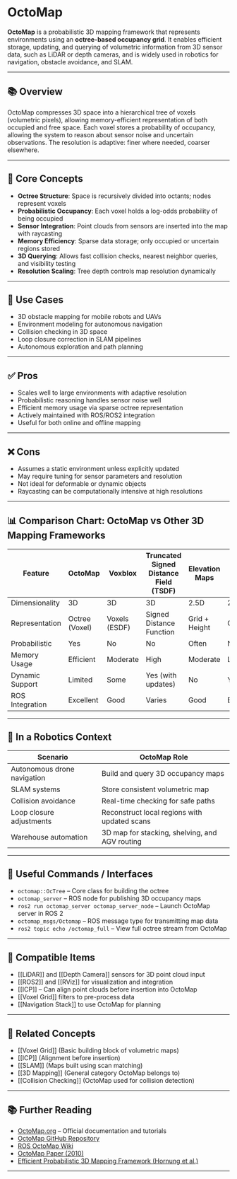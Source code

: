 # OctoMap

**OctoMap** is a probabilistic 3D mapping framework that represents environments using an **octree-based occupancy grid**. It enables efficient storage, updating, and querying of volumetric information from 3D sensor data, such as LiDAR or depth cameras, and is widely used in robotics for navigation, obstacle avoidance, and SLAM.

---

## 📚 Overview

OctoMap compresses 3D space into a hierarchical tree of voxels (volumetric pixels), allowing memory-efficient representation of both occupied and free space. Each voxel stores a probability of occupancy, allowing the system to reason about sensor noise and uncertain observations. The resolution is adaptive: finer where needed, coarser elsewhere.

---

## 🧠 Core Concepts

- **Octree Structure**: Space is recursively divided into octants; nodes represent voxels  
- **Probabilistic Occupancy**: Each voxel holds a log-odds probability of being occupied  
- **Sensor Integration**: Point clouds from sensors are inserted into the map with raycasting  
- **Memory Efficiency**: Sparse data storage; only occupied or uncertain regions stored  
- **3D Querying**: Allows fast collision checks, nearest neighbor queries, and visibility testing  
- **Resolution Scaling**: Tree depth controls map resolution dynamically  

---

## 🧰 Use Cases

- 3D obstacle mapping for mobile robots and UAVs  
- Environment modeling for autonomous navigation  
- Collision checking in 3D space  
- Loop closure correction in SLAM pipelines  
- Autonomous exploration and path planning  

---

## ✅ Pros

- Scales well to large environments with adaptive resolution  
- Probabilistic reasoning handles sensor noise well  
- Efficient memory usage via sparse octree representation  
- Actively maintained with ROS/ROS2 integration  
- Useful for both online and offline mapping  

---

## ❌ Cons

- Assumes a static environment unless explicitly updated  
- May require tuning for sensor parameters and resolution  
- Not ideal for deformable or dynamic objects  
- Raycasting can be computationally intensive at high resolutions  

---

## 📊 Comparison Chart: OctoMap vs Other 3D Mapping Frameworks

| Feature            | OctoMap         | Voxblox         | Truncated Signed Distance Field (TSDF) | Elevation Maps    | Grid Maps (2D)   |
|--------------------|-----------------|-----------------|----------------------------------------|-------------------|------------------|
| Dimensionality     | 3D              | 3D              | 3D                                     | 2.5D              | 2D               |
| Representation     | Octree (Voxel)  | Voxels (ESDF)   | Signed Distance Function               | Grid + Height     | Grid             |
| Probabilistic      | Yes             | No              | No                                     | Often             | No               |
| Memory Usage       | Efficient       | Moderate        | High                                   | Moderate          | Low              |
| Dynamic Support    | Limited         | Some            | Yes (with updates)                     | No                | Yes              |
| ROS Integration    | Excellent       | Good            | Varies                                 | Good              | Excellent        |

---

## 🤖 In a Robotics Context

| Scenario                        | OctoMap Role                                  |
|--------------------------------|-----------------------------------------------|
| Autonomous drone navigation    | Build and query 3D occupancy maps             |
| SLAM systems                   | Store consistent volumetric map               |
| Collision avoidance            | Real-time checking for safe paths             |
| Loop closure adjustments       | Reconstruct local regions with updated scans  |
| Warehouse automation           | 3D map for stacking, shelving, and AGV routing|

---

## 🔧 Useful Commands / Interfaces

- `octomap::OcTree` – Core class for building the octree  
- `octomap_server` – ROS node for publishing 3D occupancy maps  
- `ros2 run octomap_server octomap_server_node` – Launch OctoMap server in ROS 2  
- `octomap_msgs/Octomap` – ROS message type for transmitting map data  
- `ros2 topic echo /octomap_full` – View full octree stream from OctoMap  

---

## 🔧 Compatible Items

- [[LiDAR]] and [[Depth Camera]] sensors for 3D point cloud input  
- [[ROS2]] and [[RViz]] for visualization and integration  
- [[ICP]] – Can align point clouds before insertion into OctoMap  
- [[Voxel Grid]] filters to pre-process data  
- [[Navigation Stack]] to use OctoMap for planning  

---

## 🔗 Related Concepts

- [[Voxel Grid]] (Basic building block of volumetric maps)  
- [[ICP]] (Alignment before insertion)  
- [[SLAM]] (Maps built using scan matching)  
- [[3D Mapping]] (General category OctoMap belongs to)  
- [[Collision Checking]] (OctoMap used for collision detection)  

---

## 📚 Further Reading

- [OctoMap.org](https://octomap.github.io/) – Official documentation and tutorials  
- [OctoMap GitHub Repository](https://github.com/OctoMap/octomap)  
- [ROS OctoMap Wiki](http://wiki.ros.org/octomap)  
- [OctoMap Paper (2010)](https://octomap.github.io/octomap.pdf)  
- [Efficient Probabilistic 3D Mapping Framework (Hornung et al.)](https://ieeexplore.ieee.org/document/6202556)  

---
